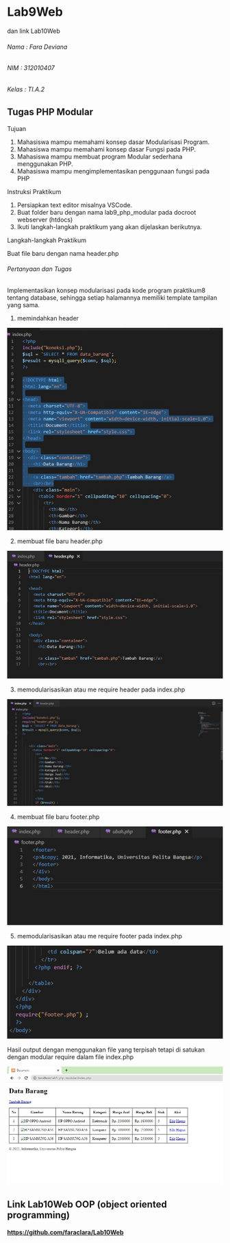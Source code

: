 # Lab9Web
dan link Lab10Web

###### Nama : Fara Deviana
###### NIM : 312010407
###### Kelas : TI.A.2

## Tugas PHP Modular

Tujuan

1. Mahasiswa mampu memahami konsep dasar Modularisasi Program. 
2. Mahasiswa mampu memahami konsep dasar Fungsi pada PHP. 
3. Mahasiswa mampu membuat program Modular sederhana menggunakan PHP. 
4. Mahasiswa mampu mengimplementasikan penggunaan fungsi pada PHP

Instruksi Praktikum

1. Persiapkan text editor misalnya VSCode. 
2. Buat folder baru dengan nama lab9_php_modular pada docroot webserver
(htdocs)
3. Ikuti langkah-langkah praktikum yang akan dijelaskan berikutnya. 

Langkah-langkah Praktikum

Buat file baru dengan nama header.php



###### Pertanyaan dan Tugas

Implementasikan konsep modularisasi pada kode program praktikum8 tentang
database, sehingga setiap halamannya memiliki template tampilan yang sama.

1. memindahkan header

![](img2/0%20zero.jpg)

2. membuat file baru header.php

![](img2/1%20satu.jpg)

3. memodularisasikan atau me require header pada index.php

![](img2/2%20dua.jpg)

4. membuat file baru footer.php

![](img2/3%20footer.jpg)

5. memodularisasikan atau me require footer pada index.php

![](img2/3%20footer2.jpg)

Hasil output dengan menggunakan file yang terpisah tetapi di satukan dengan modular require dalam file index.php

![](img2/4%20empat.jpg)



## Link Lab10Web OOP (object oriented programming)
#### https://github.com/faraclara/Lab10Web
